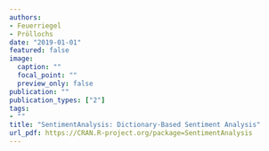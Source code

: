```yaml
---
authors:
- Feuerriegel
- Pröllochs
date: "2019-01-01"
featured: false
image:
  caption: ""
  focal_point: ""
  preview_only: false
publication: ""
publication_types: ["2"]
tags:
- ""
title: "SentimentAnalysis: Dictionary-Based Sentiment Analysis"
url_pdf: https://CRAN.R-project.org/package=SentimentAnalysis
---
```

